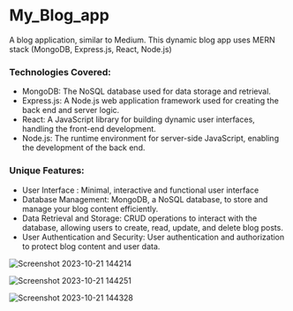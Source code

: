 # My_Blog_app
A blog application, similar to Medium. This dynamic blog app uses MERN stack (MongoDB, Express.js, React, Node.js)

### Technologies Covered:

- MongoDB: The NoSQL database used for data storage and retrieval.
- Express.js: A Node.js web application framework used for creating the back end and server logic.
- React: A JavaScript library for building dynamic user interfaces, handling the front-end development.
- Node.js: The runtime environment for server-side JavaScript, enabling the development of the back end.

### Unique Features:

- User Interface : Minimal, interactive and functional user interface 
- Database Management: MongoDB, a NoSQL database, to store and manage your blog content efficiently.
- Data Retrieval and Storage: CRUD operations to interact with the database, allowing users to create, read, update, and delete blog posts.
- User Authentication and Security: User authentication and authorization to protect blog content and user data.


  
![Screenshot 2023-10-21 144214](https://github.com/Alekh11/My_Blog_app/assets/105534947/d32927a0-8f44-4ed4-a81f-6e07c3a1ae05)

![Screenshot 2023-10-21 144251](https://github.com/Alekh11/My_Blog_app/assets/105534947/f0e54fde-00de-4c06-b500-54372cdaa12a)

![Screenshot 2023-10-21 144328](https://github.com/Alekh11/My_Blog_app/assets/105534947/d93951de-16d8-46da-9280-f5af6eba7a70)

